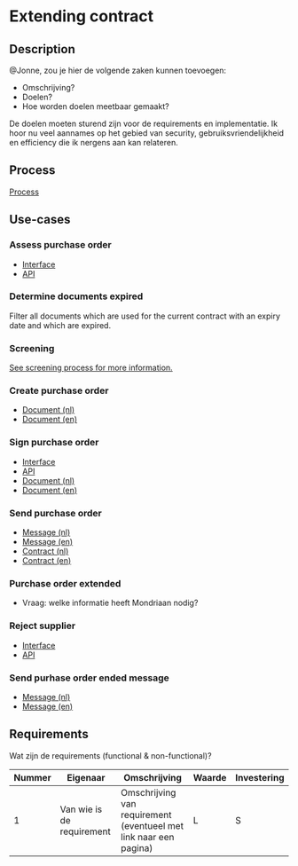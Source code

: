 # Extending contract

## Description

@Jonne, zou je hier de volgende zaken kunnen toevoegen:

* Omschrijving?
* Doelen?
* Hoe worden doelen meetbaar gemaakt?

De doelen moeten sturend zijn voor de requirements en implementatie. Ik hoor nu veel aannames op het gebied van security, gebruiksvriendelijkheid en efficiency die ik nergens aan kan relateren.

<!-- end -->

## Process

[Process](./process.bpmn)

## Use-cases

### Assess purchase order

* [Interface](./assess-purchase-order.user-task.yml)
* [API](./assess-purchase-order.openapi.yml)

### Determine documents expired

Filter all documents which are used for the current contract with an expiry date and which are expired.

### Screening

[See screening process for more information.](../100_contracting/screening/index.md)

### Create purchase order

* [Document (nl)](../100_contracting/purchase-order-nl.message.md)
* [Document (en)](../100_contracting/purchase-order-en.message.md)

### Sign purchase order

* [Interface](../100_contracting/sign-purchase-order.user-task.yml)
* [API](../100_contracting/sign-purchase-order.openapi.yml)
* [Document (nl)](../100_contracting/purchase-order-nl.message.md)
* [Document (en)](../100_contracting/purchase-order-en.message.md)

### Send purchase order

* [Message (nl)](../100_contracting/purchase-order-nl.email.md)
* [Message (en)](../100_contracting/purchase-order-en.email.md)
* [Contract (nl)](../100_contracting/purchase-order-nl.message.md)
* [Contract (en)](../100_contracting/purchase-order-en.message.md)

### Purchase order extended

* Vraag: welke informatie heeft Mondriaan nodig?

### Reject supplier

* [Interface](../100_contracting/reject-supplier.user-task.yml)
* [API](../100_contracting/reject-supplier.openapi.yml)

### Send purhase order ended message

* [Message (nl)](./purchase-order-ended-nl.email.md)
* [Message (en)](./purchase-order-ended-en.email.md)

## Requirements

Wat zijn de requirements (functional & non-functional)?

| Nummer    | Eigenaar                  | Omschrijving                                                          | Waarde    | Investering   |
| -         | -                         | -                                                                     | -         | -             |
| 1         | Van wie is de requirement | Omschrijving van requirement (eventueel met link naar een pagina)     | L         | S             |